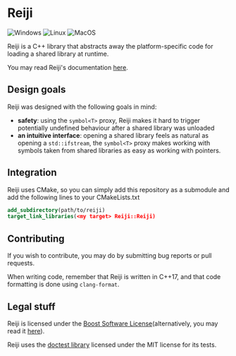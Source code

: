 # Reiji

![Windows](https://github.com/RealKC/Reiji/workflows/Windows/badge.svg) ![Linux](https://github.com/RealKC/Reiji/workflows/Linux/badge.svg) ![MacOS](https://github.com/RealKC/Reiji/workflows/MacOS/badge.svg)

Reiji is a C++ library that abstracts away the platform-specific code for loading
a shared library at runtime.

You may read Reiji's documentation [here](https://RealKC.github.io/Reiji).

## Design goals

Reiji was designed with the following goals in mind:

* **safety**: using the `symbol<T>` proxy, Reiji makes it hard to trigger
potentially undefined behaviour after a shared library was unloaded
* **an intuitive interface**: opening a shared library feels as natural as
opening a `std::ifstream`, the `symbol<T>` proxy makes working with symbols taken
from shared libraries as easy as working with pointers.

## Integration

Reiji uses CMake, so you can simply add this repository as a submodule and add
the following lines to your CMakeLists.txt

```cmake
add_subdirectory(path/to/reiji)
target_link_libraries(<my target> Reiji::Reiji)
```

## Contributing

If you wish to contribute, you may do by submitting bug reports or pull requests.

When writing code, remember that Reiji is written in C++17, and that code
formatting is done using `clang-format`.

## Legal stuff

Reiji is licensed under the [Boost Software License](LICENSE.txt)(alternatively,
you may read it [here](https://www.boost.org/LICENSE_1_0.txt)).

Reiji uses the [doctest library](https://github.com/onqtam/doctest) licensed under
the MIT license for its tests.
